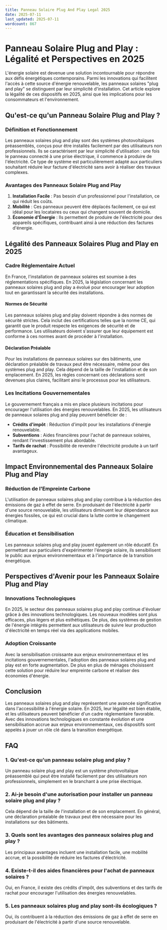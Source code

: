 ```yaml
---
title: Panneau Solaire Plug And Play Legal 2025
date: 2025-07-11
last_updated: 2025-07-11
wordcount: 867
---
```


# Panneau Solaire Plug and Play : Légalité et Perspectives en 2025

L'énergie solaire est devenue une solution incontournable pour répondre aux défis énergétiques contemporains. Parmi les innovations qui facilitent l'accès à cette source d'énergie renouvelable, les panneaux solaires "plug and play" se distinguent par leur simplicité d'installation. Cet article explore la légalité de ces dispositifs en 2025, ainsi que les implications pour les consommateurs et l'environnement.

## Qu'est-ce qu'un Panneau Solaire Plug and Play ?

### Définition et Fonctionnement

Les panneaux solaires plug and play sont des systèmes photovoltaïques préassemblés, conçus pour être installés facilement par des utilisateurs non professionnels. Ils se caractérisent par leur simplicité d'utilisation : une fois le panneau connecté à une prise électrique, il commence à produire de l'électricité. Ce type de système est particulièrement adapté aux particuliers souhaitant réduire leur facture d'électricité sans avoir à réaliser des travaux complexes.

### Avantages des Panneaux Solaire Plug and Play

1. **Installation Facile** : Pas besoin d'un professionnel pour l'installation, ce qui réduit les coûts.
2. **Mobilité** : Ces panneaux peuvent être déplacés facilement, ce qui est idéal pour les locataires ou ceux qui changent souvent de domicile.
3. **Économie d'Énergie** : Ils permettent de produire de l'électricité pour des appareils spécifiques, contribuant ainsi à une réduction des factures d'énergie.

## Légalité des Panneaux Solaires Plug and Play en 2025

### Cadre Réglementaire Actuel

En France, l'installation de panneaux solaires est soumise à des réglementations spécifiques. En 2025, la législation concernant les panneaux solaires plug and play a évolué pour encourager leur adoption tout en garantissant la sécurité des installations.

#### Normes de Sécurité

Les panneaux solaires plug and play doivent répondre à des normes de sécurité strictes. Cela inclut des certifications telles que la norme CE, qui garantit que le produit respecte les exigences de sécurité et de performance. Les utilisateurs doivent s'assurer que leur équipement est conforme à ces normes avant de procéder à l'installation.

#### Déclaration Préalable

Pour les installations de panneaux solaires sur des bâtiments, une déclaration préalable de travaux peut être nécessaire, même pour des systèmes plug and play. Cela dépend de la taille de l'installation et de son emplacement. En 2025, les règles concernant ces déclarations sont devenues plus claires, facilitant ainsi le processus pour les utilisateurs.

### Les Incitations Gouvernementales

Le gouvernement français a mis en place plusieurs incitations pour encourager l'utilisation des énergies renouvelables. En 2025, les utilisateurs de panneaux solaires plug and play peuvent bénéficier de :

- **Crédits d'impôt** : Réduction d'impôt pour les installations d'énergie renouvelable.
- **Subventions** : Aides financières pour l'achat de panneaux solaires, rendant l'investissement plus abordable.
- **Tarifs de rachat** : Possibilité de revendre l'électricité produite à un tarif avantageux.

## Impact Environnemental des Panneaux Solaire Plug and Play

### Réduction de l'Empreinte Carbone

L'utilisation de panneaux solaires plug and play contribue à la réduction des émissions de gaz à effet de serre. En produisant de l'électricité à partir d'une source renouvelable, les utilisateurs diminuent leur dépendance aux énergies fossiles, ce qui est crucial dans la lutte contre le changement climatique.

### Éducation et Sensibilisation

Les panneaux solaires plug and play jouent également un rôle éducatif. En permettant aux particuliers d'expérimenter l'énergie solaire, ils sensibilisent le public aux enjeux environnementaux et à l'importance de la transition énergétique.

## Perspectives d'Avenir pour les Panneaux Solaire Plug and Play

### Innovations Technologiques

En 2025, le secteur des panneaux solaires plug and play continue d'évoluer grâce à des innovations technologiques. Les nouveaux modèles sont plus efficaces, plus légers et plus esthétiques. De plus, des systèmes de gestion de l'énergie intégrés permettent aux utilisateurs de suivre leur production d'électricité en temps réel via des applications mobiles.

### Adoption Croissante

Avec la sensibilisation croissante aux enjeux environnementaux et les incitations gouvernementales, l'adoption des panneaux solaires plug and play est en forte augmentation. De plus en plus de ménages choisissent cette solution pour réduire leur empreinte carbone et réaliser des économies d'énergie.

## Conclusion

Les panneaux solaires plug and play représentent une avancée significative dans l'accessibilité à l'énergie solaire. En 2025, leur légalité est bien établie, et les utilisateurs peuvent bénéficier d'un cadre réglementaire favorable. Avec des innovations technologiques en constante évolution et une sensibilisation accrue aux enjeux environnementaux, ces dispositifs sont appelés à jouer un rôle clé dans la transition énergétique.

## FAQ

### 1. Qu'est-ce qu'un panneau solaire plug and play ?

Un panneau solaire plug and play est un système photovoltaïque préassemblé qui peut être installé facilement par des utilisateurs non professionnels, simplement en le branchant à une prise électrique.

### 2. Ai-je besoin d'une autorisation pour installer un panneau solaire plug and play ?

Cela dépend de la taille de l'installation et de son emplacement. En général, une déclaration préalable de travaux peut être nécessaire pour les installations sur des bâtiments.

### 3. Quels sont les avantages des panneaux solaires plug and play ?

Les principaux avantages incluent une installation facile, une mobilité accrue, et la possibilité de réduire les factures d'électricité.

### 4. Existe-t-il des aides financières pour l'achat de panneaux solaires ?

Oui, en France, il existe des crédits d'impôt, des subventions et des tarifs de rachat pour encourager l'utilisation des énergies renouvelables.

### 5. Les panneaux solaires plug and play sont-ils écologiques ?

Oui, ils contribuent à la réduction des émissions de gaz à effet de serre en produisant de l'électricité à partir d'une source renouvelable.